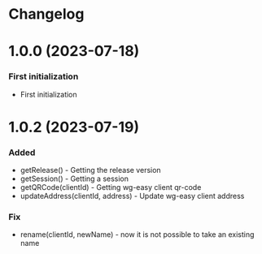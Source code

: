 # Changelog

# 1.0.0 (2023-07-18)

### First initialization

* First initialization

# 1.0.2 (2023-07-19)

### Added

* getRelease() - Getting the release version
* getSession() - Getting a session
* getQRCode(clientId) - Getting wg-easy client qr-code
* updateAddress(clientId, address) - Update wg-easy client address

### Fix
* rename(clientId, newName) - now it is not possible to take an existing name